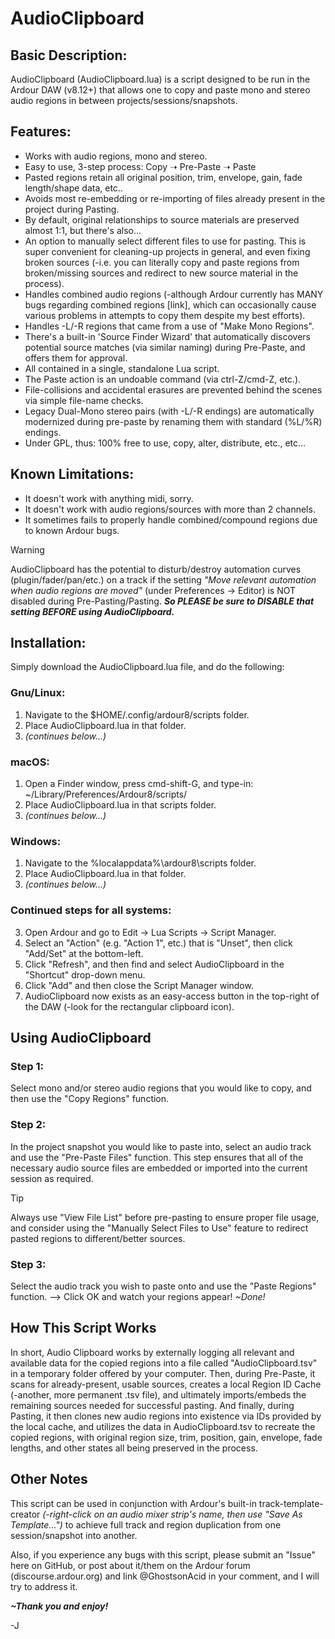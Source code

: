 # AudioClipboard

## Basic Description:

AudioClipboard (AudioClipboard.lua) is a script designed to be run in the Ardour DAW (v8.12+) that allows one to copy and paste mono and stereo audio regions in between projects/sessions/snapshots.

## Features:

- Works with audio regions, mono and stereo.
- Easy to use, 3-step process: Copy ➝ Pre-Paste ➝ Paste
- Pasted regions retain all original position, trim, envelope, gain, fade length/shape data, etc..
- Avoids most re-embedding or re-importing of files already present in the project during Pasting.
- By default, original relationships to source materials are preserved almost 1:1, but there's also...
- An option to manually select different files to use for pasting.  This is super convenient for cleaning-up projects in general, and even fixing broken sources (-i.e. you can literally copy and paste regions from broken/missing sources and redirect to new source material in the process).
- Handles combined audio regions (-although Ardour currently has MANY bugs regarding combined regions [link], which can occasionally cause various problems in attempts to copy them despite my best efforts).
- Handles -L/-R regions that came from a use of "Make Mono Regions".
- There's a built-in 'Source Finder Wizard' that automatically discovers potential source matches (via similar naming) during Pre-Paste, and offers them for approval.
- All contained in a single, standalone Lua script.
- The Paste action is an undoable command (via ctrl-Z/cmd-Z, etc.).
- File-collisions and accidental erasures are prevented behind the scenes via simple file-name checks.
- Legacy Dual-Mono stereo pairs (with -L/-R endings) are automatically modernized during pre-paste by renaming them with standard (%L/%R) endings.
- Under GPL, thus: 100% free to use, copy, alter, distribute, etc., etc...

## Known Limitations:

- It doesn't work with anything midi, sorry.
- It doesn't work with audio regions/sources with more than 2 channels.
- It sometimes fails to properly handle combined/compound regions due to known Ardour bugs.

> [!WARNING]
> AudioClipboard has the potential to disturb/destroy automation curves (plugin/fader/pan/etc.) on a track if the setting _"Move relevant automation when audio regions are moved"_ (under Preferences -> Editor) is NOT disabled during Pre-Pasting/Pasting.  ***So PLEASE be sure to DISABLE that setting BEFORE using AudioClipboard.***

## Installation:

Simply download the AudioClipboard.lua file, and do the following:

### Gnu/Linux:

1. Navigate to the $HOME/.config/ardour8/scripts folder.
2. Place AudioClipboard.lua in that folder.
3. _(continues below...)_

### macOS:

1. Open a Finder window, press cmd-shift-G, and type-in: ~/Library/Preferences/Ardour8/scripts/
2. Place AudioClipboard.lua in that scripts folder.
3. _(continues below...)_

### Windows:

1. Navigate to the %localappdata%\ardour8\scripts folder.
2. Place AudioClipboard.lua in that folder.
3. _(continues below...)_

### Continued steps for all systems:

3. Open Ardour and go to Edit -> Lua Scripts -> Script Manager.
4. Select an "Action" (e.g. "Action 1", etc.) that is "Unset", then click "Add/Set" at the bottom-left.
5. Click "Refresh", and then find and select AudioClipboard in the "Shortcut" drop-down menu.
6. Click "Add" and then close the Script Manager window.
7. AudioClipboard now exists as an easy-access button in the top-right of the DAW (-look for the rectangular clipboard icon).

## Using AudioClipboard

### Step 1:

Select mono and/or stereo audio regions that you would like to copy, and then use the "Copy Regions"  function.

### Step 2:

In the project snapshot you would like to paste into, select an audio track and use the "Pre-Paste Files" function.  This step ensures that all of the necessary audio source files are embedded or imported into the current session as required.

> [!TIP]
> Always use "View File List" before pre-pasting to ensure proper file usage, and consider using the "Manually Select Files to Use" feature to redirect pasted regions to different/better sources.

### Step 3:

Select the audio track you wish to paste onto and use the "Paste Regions" function. --> Click OK and watch your regions appear! _~Done!_

## How This Script Works

In short, Audio Clipboard works by externally logging all relevant and available data for the copied regions into a file called "AudioClipboard.tsv" in a temporary folder offered by your computer.  Then, during Pre-Paste, it scans for already-present, usable sources, creates a local Region ID Cache (-another, more permanent .tsv file), and ultimately imports/embeds the remaining sources needed for successful pasting.  And finally, during Pasting, it then clones new audio regions into existence via IDs provided by the local cache, and utilizes the data in AudioClipboard.tsv to recreate the copied regions, with original region size, trim, position, gain, envelope, fade lengths, and other states all being preserved in the process.

## Other Notes

This script can be used in conjunction with Ardour's built-in track-template-creator _(-right-click on an audio mixer strip's name, then use "Save As Template...")_ to achieve full track and region duplication from one session/snapshot into another.

Also, if you experience any bugs with this script, please submit an "Issue" here on GitHub, or post about it/them on the Ardour forum (discourse.ardour.org) and link @GhostsonAcid in your comment, and I will try to address it.

***~Thank you and enjoy!***

-J
